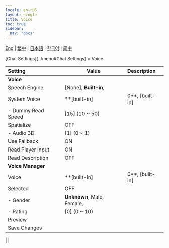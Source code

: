 ```yaml
---
locale: en-rUS
layout: single
title: Voice
toc: true
sidebar:
  nav: "docs"
---
```

[Eng](/dancexr/menu/2025.4/chat/voice) | [繁中](/tw/dancexr/menu/2025.4/chat/voice) | [日本語](/jp/dancexr/menu/2025.4/chat/voice) | [한국어](/kr/dancexr/menu/2025.4/chat/voice) | [简中](/zh/dancexr/menu/2025.4/chat/voice)

[Chat Settings](../menu#Chat Settings) > Voice



| Setting | Value | Description |
| :--- | --- | :--- |
|**Voice** | | 
| Speech Engine | [None], **Built-in**,  |  |
| System Voice | **[built-in]|0**, [built-in]|1, [built-in]|2, [built-in]|3, [built-in]|4, [built-in]|5, [built-in]|6, [built-in]|7, [built-in]|8, [built-in]|9, [built-in]|10, [built-in]|11, [built-in]|12, [built-in]|13, [built-in]|14, [built-in]|15, [built-in]|16, [built-in]|17, [built-in]|18, [built-in]|19,  |  |
|- Dummy Read Speed | [15] (10 ~ 50) | 
| Spatialize | OFF | 
|- Audio 3D | [1] (0 ~ 1) | 
| Use Fallback | ON | 
| Read Player Input | ON | 
| Read Description | OFF | 
|**Voice Manager** | | 
| Voice | **[built-in]|0**, [built-in]|1, [built-in]|2, [built-in]|3, [built-in]|4, [built-in]|5, [built-in]|6, [built-in]|7, [built-in]|8, [built-in]|9, [built-in]|10, [built-in]|11, [built-in]|12, [built-in]|13, [built-in]|14, [built-in]|15, [built-in]|16, [built-in]|17, [built-in]|18, [built-in]|19, [built-in]|20, [built-in]|21, [built-in]|22, [built-in]|23, [built-in]|24, [built-in]|25, [built-in]|26, [built-in]|27, [built-in]|28, [built-in]|29, [built-in]|30, [built-in]|31, [built-in]|32, [built-in]|33, [built-in]|34, [built-in]|35, [built-in]|36, [built-in]|37, [built-in]|38, [built-in]|39, [built-in]|40, [built-in]|41, [built-in]|42, [built-in]|43, [built-in]|44, [built-in]|45, [built-in]|46, [built-in]|47, [built-in]|48, [built-in]|49, [built-in]|50, [built-in]|51, [built-in]|52, [built-in]|53, [built-in]|54, [built-in]|55, [built-in]|56, [built-in]|57, [built-in]|58, [built-in]|59, [built-in]|60, [built-in]|61, [built-in]|62, [built-in]|63, [built-in]|64, [built-in]|65, [built-in]|66, [built-in]|67, [built-in]|68, [built-in]|69, [built-in]|70, [built-in]|71, [built-in]|72, [built-in]|73, [built-in]|74, [built-in]|75, [built-in]|76, [built-in]|77, [built-in]|78, [built-in]|79, [built-in]|80, [built-in]|81, [built-in]|82, [built-in]|83, [built-in]|84, [built-in]|85, [built-in]|86, [built-in]|87, [built-in]|88, [built-in]|89, [built-in]|90, [built-in]|91, [built-in]|92, [built-in]|93, [built-in]|94, [built-in]|95, [built-in]|96, [built-in]|97, [built-in]|98, [built-in]|99, [built-in]|100, [built-in]|101, [built-in]|102, [built-in]|103, [built-in]|104, [built-in]|105, [built-in]|106, [built-in]|107, [built-in]|108, [built-in]|109, [built-in]|110, [built-in]|111, [built-in]|112, [built-in]|113, [built-in]|114, [built-in]|115, [built-in]|116, [built-in]|117, [built-in]|118, [built-in]|119, [built-in]|120, [built-in]|121, [built-in]|122, [built-in]|123, [built-in]|124, [built-in]|125, [built-in]|126, [built-in]|127, [built-in]|128, [built-in]|129, [built-in]|130, [built-in]|131, [built-in]|132, [built-in]|133, [built-in]|134, [built-in]|135, [built-in]|136, [built-in]|137, [built-in]|138, [built-in]|139, [built-in]|140, [built-in]|141, [built-in]|142, [built-in]|143, [built-in]|144, [built-in]|145, [built-in]|146, [built-in]|147, [built-in]|148, [built-in]|149, [built-in]|150, [built-in]|151, [built-in]|152, [built-in]|153, [built-in]|154, [built-in]|155, [built-in]|156, [built-in]|157, [built-in]|158, [built-in]|159, [built-in]|160, [built-in]|161, [built-in]|162, [built-in]|163, [built-in]|164, [built-in]|165, [built-in]|166, [built-in]|167, [built-in]|168, [built-in]|169, [built-in]|170, [built-in]|171, [built-in]|172, [built-in]|173, [built-in]|174, [built-in]|175, [built-in]|176, [built-in]|177, [built-in]|178, [built-in]|179, [built-in]|180, [built-in]|181, [built-in]|182, [built-in]|183, [built-in]|184, [built-in]|185, [built-in]|186, [built-in]|187, [built-in]|188, [built-in]|189, [built-in]|190, [built-in]|191, [built-in]|192, [built-in]|193, [built-in]|194, [built-in]|195, [built-in]|196, [built-in]|197, [built-in]|198, [built-in]|199, [built-in]|200, [built-in]|201, [built-in]|202, [built-in]|203, [built-in]|204, [built-in]|205, [built-in]|206, [built-in]|207, [built-in]|208, [built-in]|209, [built-in]|210, [built-in]|211, [built-in]|212, [built-in]|213, [built-in]|214, [built-in]|215, [built-in]|216, [built-in]|217, [built-in]|218, [built-in]|219, [built-in]|220, [built-in]|221, [built-in]|222, [built-in]|223, [built-in]|224, [built-in]|225, [built-in]|226, [built-in]|227, [built-in]|228, [built-in]|229, [built-in]|230, [built-in]|231, [built-in]|232, [built-in]|233, [built-in]|234, [built-in]|235, [built-in]|236, [built-in]|237, [built-in]|238, [built-in]|239, [built-in]|240, [built-in]|241, [built-in]|242, [built-in]|243, [built-in]|244, [built-in]|245, [built-in]|246, [built-in]|247, [built-in]|248, [built-in]|249, [built-in]|250, [built-in]|251, [built-in]|252, [built-in]|253, [built-in]|254, [built-in]|255, [built-in]|256, [built-in]|257, [built-in]|258, [built-in]|259, [built-in]|260, [built-in]|261, [built-in]|262, [built-in]|263, [built-in]|264, [built-in]|265, [built-in]|266, [built-in]|267, [built-in]|268, [built-in]|269, [built-in]|270, [built-in]|271, [built-in]|272, [built-in]|273, [built-in]|274, [built-in]|275, [built-in]|276, [built-in]|277, [built-in]|278, [built-in]|279, [built-in]|280, [built-in]|281, [built-in]|282, [built-in]|283, [built-in]|284, [built-in]|285, [built-in]|286, [built-in]|287, [built-in]|288, [built-in]|289, [built-in]|290, [built-in]|291, [built-in]|292, [built-in]|293, [built-in]|294, [built-in]|295, [built-in]|296, [built-in]|297, [built-in]|298, [built-in]|299, [built-in]|300, [built-in]|301, [built-in]|302, [built-in]|303, [built-in]|304, [built-in]|305, [built-in]|306, [built-in]|307, [built-in]|308, [built-in]|309, [built-in]|310, [built-in]|311, [built-in]|312, [built-in]|313, [built-in]|314, [built-in]|315, [built-in]|316, [built-in]|317, [built-in]|318, [built-in]|319, [built-in]|320, [built-in]|321, [built-in]|322, [built-in]|323, [built-in]|324, [built-in]|325, [built-in]|326, [built-in]|327, [built-in]|328, [built-in]|329, [built-in]|330, [built-in]|331, [built-in]|332, [built-in]|333, [built-in]|334, [built-in]|335, [built-in]|336, [built-in]|337, [built-in]|338, [built-in]|339, [built-in]|340, [built-in]|341, [built-in]|342, [built-in]|343, [built-in]|344, [built-in]|345, [built-in]|346, [built-in]|347, [built-in]|348, [built-in]|349, [built-in]|350, [built-in]|351, [built-in]|352, [built-in]|353, [built-in]|354, [built-in]|355, [built-in]|356, [built-in]|357, [built-in]|358, [built-in]|359, [built-in]|360, [built-in]|361, [built-in]|362, [built-in]|363, [built-in]|364, [built-in]|365, [built-in]|366, [built-in]|367, [built-in]|368, [built-in]|369, [built-in]|370, [built-in]|371, [built-in]|372, [built-in]|373, [built-in]|374, [built-in]|375, [built-in]|376, [built-in]|377, [built-in]|378, [built-in]|379, [built-in]|380, [built-in]|381, [built-in]|382, [built-in]|383, [built-in]|384, [built-in]|385, [built-in]|386, [built-in]|387, [built-in]|388, [built-in]|389, [built-in]|390, [built-in]|391, [built-in]|392, [built-in]|393, [built-in]|394, [built-in]|395, [built-in]|396, [built-in]|397, [built-in]|398, [built-in]|399, [built-in]|400, [built-in]|401, [built-in]|402, [built-in]|403, [built-in]|404, [built-in]|405, [built-in]|406, [built-in]|407, [built-in]|408, [built-in]|409, [built-in]|410, [built-in]|411, [built-in]|412, [built-in]|413, [built-in]|414, [built-in]|415, [built-in]|416, [built-in]|417, [built-in]|418, [built-in]|419, [built-in]|420, [built-in]|421, [built-in]|422, [built-in]|423, [built-in]|424, [built-in]|425, [built-in]|426, [built-in]|427, [built-in]|428, [built-in]|429, [built-in]|430, [built-in]|431, [built-in]|432, [built-in]|433, [built-in]|434, [built-in]|435, [built-in]|436, [built-in]|437, [built-in]|438, [built-in]|439, [built-in]|440, [built-in]|441, [built-in]|442, [built-in]|443, [built-in]|444, [built-in]|445, [built-in]|446, [built-in]|447, [built-in]|448, [built-in]|449, [built-in]|450, [built-in]|451, [built-in]|452, [built-in]|453, [built-in]|454, [built-in]|455, [built-in]|456, [built-in]|457, [built-in]|458, [built-in]|459, [built-in]|460, [built-in]|461, [built-in]|462, [built-in]|463, [built-in]|464, [built-in]|465, [built-in]|466, [built-in]|467, [built-in]|468, [built-in]|469, [built-in]|470, [built-in]|471, [built-in]|472, [built-in]|473, [built-in]|474, [built-in]|475, [built-in]|476, [built-in]|477, [built-in]|478, [built-in]|479, [built-in]|480, [built-in]|481, [built-in]|482, [built-in]|483, [built-in]|484, [built-in]|485, [built-in]|486, [built-in]|487, [built-in]|488, [built-in]|489, [built-in]|490, [built-in]|491, [built-in]|492, [built-in]|493, [built-in]|494, [built-in]|495, [built-in]|496, [built-in]|497, [built-in]|498, [built-in]|499, [built-in]|500, [built-in]|501, [built-in]|502, [built-in]|503, [built-in]|504, [built-in]|505, [built-in]|506, [built-in]|507, [built-in]|508, [built-in]|509, [built-in]|510, [built-in]|511, [built-in]|512, [built-in]|513, [built-in]|514, [built-in]|515, [built-in]|516, [built-in]|517, [built-in]|518, [built-in]|519, [built-in]|520, [built-in]|521, [built-in]|522, [built-in]|523, [built-in]|524, [built-in]|525, [built-in]|526, [built-in]|527, [built-in]|528, [built-in]|529, [built-in]|530, [built-in]|531, [built-in]|532, [built-in]|533, [built-in]|534, [built-in]|535, [built-in]|536, [built-in]|537, [built-in]|538, [built-in]|539, [built-in]|540, [built-in]|541, [built-in]|542, [built-in]|543, [built-in]|544, [built-in]|545, [built-in]|546, [built-in]|547, [built-in]|548, [built-in]|549, [built-in]|550, [built-in]|551, [built-in]|552, [built-in]|553, [built-in]|554, [built-in]|555, [built-in]|556, [built-in]|557, [built-in]|558, [built-in]|559, [built-in]|560, [built-in]|561, [built-in]|562, [built-in]|563, [built-in]|564, [built-in]|565, [built-in]|566, [built-in]|567, [built-in]|568, [built-in]|569, [built-in]|570, [built-in]|571, [built-in]|572, [built-in]|573, [built-in]|574, [built-in]|575, [built-in]|576, [built-in]|577, [built-in]|578, [built-in]|579, [built-in]|580, [built-in]|581, [built-in]|582, [built-in]|583, [built-in]|584, [built-in]|585, [built-in]|586, [built-in]|587, [built-in]|588, [built-in]|589, [built-in]|590, [built-in]|591, [built-in]|592, [built-in]|593, [built-in]|594, [built-in]|595, [built-in]|596, [built-in]|597, [built-in]|598, [built-in]|599, [built-in]|600, [built-in]|601, [built-in]|602, [built-in]|603, [built-in]|604, [built-in]|605, [built-in]|606, [built-in]|607, [built-in]|608, [built-in]|609, [built-in]|610, [built-in]|611, [built-in]|612, [built-in]|613, [built-in]|614, [built-in]|615, [built-in]|616, [built-in]|617, [built-in]|618, [built-in]|619, [built-in]|620, [built-in]|621, [built-in]|622, [built-in]|623, [built-in]|624, [built-in]|625, [built-in]|626, [built-in]|627, [built-in]|628, [built-in]|629, [built-in]|630, [built-in]|631, [built-in]|632, [built-in]|633, [built-in]|634, [built-in]|635, [built-in]|636, [built-in]|637, [built-in]|638, [built-in]|639, [built-in]|640, [built-in]|641, [built-in]|642, [built-in]|643, [built-in]|644, [built-in]|645, [built-in]|646, [built-in]|647, [built-in]|648, [built-in]|649, [built-in]|650, [built-in]|651, [built-in]|652, [built-in]|653, [built-in]|654, [built-in]|655, [built-in]|656, [built-in]|657, [built-in]|658, [built-in]|659, [built-in]|660, [built-in]|661, [built-in]|662, [built-in]|663, [built-in]|664, [built-in]|665, [built-in]|666, [built-in]|667, [built-in]|668, [built-in]|669, [built-in]|670, [built-in]|671, [built-in]|672, [built-in]|673, [built-in]|674, [built-in]|675, [built-in]|676, [built-in]|677, [built-in]|678, [built-in]|679, [built-in]|680, [built-in]|681, [built-in]|682, [built-in]|683, [built-in]|684, [built-in]|685, [built-in]|686, [built-in]|687, [built-in]|688, [built-in]|689, [built-in]|690, [built-in]|691, [built-in]|692, [built-in]|693, [built-in]|694, [built-in]|695, [built-in]|696, [built-in]|697, [built-in]|698, [built-in]|699, [built-in]|700, [built-in]|701, [built-in]|702, [built-in]|703, [built-in]|704, [built-in]|705, [built-in]|706, [built-in]|707, [built-in]|708, [built-in]|709, [built-in]|710, [built-in]|711, [built-in]|712, [built-in]|713, [built-in]|714, [built-in]|715, [built-in]|716, [built-in]|717, [built-in]|718, [built-in]|719, [built-in]|720, [built-in]|721, [built-in]|722, [built-in]|723, [built-in]|724, [built-in]|725, [built-in]|726, [built-in]|727, [built-in]|728, [built-in]|729, [built-in]|730, [built-in]|731, [built-in]|732, [built-in]|733, [built-in]|734, [built-in]|735, [built-in]|736, [built-in]|737, [built-in]|738, [built-in]|739, [built-in]|740, [built-in]|741, [built-in]|742, [built-in]|743, [built-in]|744, [built-in]|745, [built-in]|746, [built-in]|747, [built-in]|748, [built-in]|749, [built-in]|750, [built-in]|751, [built-in]|752, [built-in]|753, [built-in]|754, [built-in]|755, [built-in]|756, [built-in]|757, [built-in]|758, [built-in]|759, [built-in]|760, [built-in]|761, [built-in]|762, [built-in]|763, [built-in]|764, [built-in]|765, [built-in]|766, [built-in]|767, [built-in]|768, [built-in]|769, [built-in]|770, [built-in]|771, [built-in]|772, [built-in]|773, [built-in]|774, [built-in]|775, [built-in]|776, [built-in]|777, [built-in]|778, [built-in]|779, [built-in]|780, [built-in]|781, [built-in]|782, [built-in]|783, [built-in]|784, [built-in]|785, [built-in]|786, [built-in]|787, [built-in]|788, [built-in]|789, [built-in]|790, [built-in]|791, [built-in]|792, [built-in]|793, [built-in]|794, [built-in]|795, [built-in]|796, [built-in]|797, [built-in]|798, [built-in]|799, [built-in]|800, [built-in]|801, [built-in]|802, [built-in]|803, [built-in]|804, [built-in]|805, [built-in]|806, [built-in]|807, [built-in]|808, [built-in]|809, [built-in]|810, [built-in]|811, [built-in]|812, [built-in]|813, [built-in]|814, [built-in]|815, [built-in]|816, [built-in]|817, [built-in]|818, [built-in]|819, [built-in]|820, [built-in]|821, [built-in]|822, [built-in]|823, [built-in]|824, [built-in]|825, [built-in]|826, [built-in]|827, [built-in]|828, [built-in]|829, [built-in]|830, [built-in]|831, [built-in]|832, [built-in]|833, [built-in]|834, [built-in]|835, [built-in]|836, [built-in]|837, [built-in]|838, [built-in]|839, [built-in]|840, [built-in]|841, [built-in]|842, [built-in]|843, [built-in]|844, [built-in]|845, [built-in]|846, [built-in]|847, [built-in]|848, [built-in]|849, [built-in]|850, [built-in]|851, [built-in]|852, [built-in]|853, [built-in]|854, [built-in]|855, [built-in]|856, [built-in]|857, [built-in]|858, [built-in]|859, [built-in]|860, [built-in]|861, [built-in]|862, [built-in]|863, [built-in]|864, [built-in]|865, [built-in]|866, [built-in]|867, [built-in]|868, [built-in]|869, [built-in]|870, [built-in]|871, [built-in]|872, [built-in]|873, [built-in]|874, [built-in]|875, [built-in]|876, [built-in]|877, [built-in]|878, [built-in]|879, [built-in]|880, [built-in]|881, [built-in]|882, [built-in]|883, [built-in]|884, [built-in]|885, [built-in]|886, [built-in]|887, [built-in]|888, [built-in]|889, [built-in]|890, [built-in]|891, [built-in]|892, [built-in]|893, [built-in]|894, [built-in]|895, [built-in]|896, [built-in]|897, [built-in]|898, [built-in]|899, [built-in]|900, [built-in]|901, [built-in]|902, [built-in]|903,  |  |
| Selected | OFF | 
|- Gender | **Unknown**, Male, Female,  | 
|- Rating | [0] (0 ~ 10) | 
| Preview || 
| Save Changes || 
|
|

